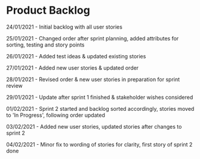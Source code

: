 # Product Backlog

24/01/2021 - Initial backlog with all user stories

25/01/2021 - Changed order after sprint planning, added attributes for sorting, testing and story points

26/01/2021 - Added test ideas & updated existing stories

27/01/2021 - Added new user stories & updated order

28/01/2021 - Revised order & new user stories in preparation for sprint review

29/01/2021 - Update after sprint 1 finished & stakeholder wishes considered

01/02/2021 - Sprint 2 started and backlog sorted accordingly, stories moved to 'In Progress', following order updated

03/02/2021 - Added new user stories, updated stories after changes to sprint 2

04/02/2021 - Minor fix to wording of stories for clarity, first story of sprint 2 done